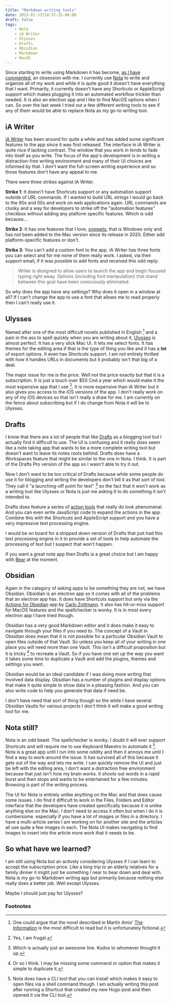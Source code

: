 ```yaml
---
title: "Markdown writing tools"
date: 2023-01-31T18:37:25-06:00
draft: false
tags:
    - Nota
    - iA Writer
    - Ulysses
    - Drafts
    - Obsidian
    - Markdown
    - MacOS
---
```


Since starting to write using Markdown it has become, [as I have commented](https://whatiswrongwithyourdog.netlify.app/posts/writing-markdown/), an obsession with me. I currently use [Nota](https://nota.md) to write and organize all of my work and while it is quite good it doesn't have everything that I want. Primarily, it currently doesn't have any Shortcuts or AppleScript support which makes plugging it into an automated workflow trickier than needed. It is also an electron app and I like to find MacOS options when I can. So over the last week I tried out a few different writing tools to see if any of them would be able to replace Nota as my go-to writing tool.

## iA Writer

[iA Writer](https://ia.net) has been around for quite a while and has added some significant features to the app since it was first released. The interface in iA Writer is quite nice if lacking contrast. The window that you work in tends to fade into itself as you write. The focus of the app's development is in writing a distraction-free writing environment and many of their UI choices are informed by that. I don't want the full-screen writing experience and so those features don't have any appeal to me. 

There were three strikes against iA Writer. 

**Strike 1**: It doesn't have Shortcuts support or any automation support outside of URL commands. If I wanted to build URL strings I would go back to the 90s and 00s and work on web applications again. URL commands are clunky and a way for developers to strike off the "automation features" checkbox without adding any platform specific features. Which is odd because...

**Strike 2**: It has one features that I love, [snippets](https://ia.net/writer/support/windows/snippets), that is Windows only and has not been added to the Mac version since its release in 2020. Either add platform-specific features or don't. 

**Strike 3**: You can't add a custom font to the app. iA Writer has three fonts you can select and for me none of them really work. I asked, via their support email, if it was possible to add fonts and received this odd reply:

> Writer is designed to allow users to launch the app and begin focused  typing right away. Options (including font manipulation) that stand between this goal have been consciously eliminated.

So why does the app have any settings? Why does it open in a window at all? If I can't change the app to use a font that allows me to read properly then I can't really use it. 

## Ulysses

Named after one of the most difficult novels published in English [^1] and a pain in the ass to spell quickly when you are writing about it, [Ulysses](https://ulysses.app) is almost perfect.  It has a very slick Mac UI. It lets me select fonts. It has themes for the editing area if that is the type of thing you like and it has a **lot** of export options. It even has Shortcuts support. I am not entirely thrilled with how it handles URLs in documents but it probably isn't that big of a deal.

The major issue for me is the price. Well not the price exactly but that it is a subscription. It is just a touch over $50 Cnd a year which would make it the most expensive app that I use [^2]. It is more expensive than iA Writer but it also gives you access to the iOS versions of the app. I don't really work on any of my iOS devices so that isn't really a draw for me. I am currently on the fence about subscribing but if I do change from Nota it will be to Ulysses. 

## Drafts

I know that there are a lot of people that like [Drafts](https://getdrafts.com) as a blogging tool but I actually find it difficult to use. The UI is confusing and it really does seem like a note taking app that wants to be a more complete writing tool but doesn't want to leave its notes roots behind. Drafts does have a Workspaces feature that might be similar to the one in Nota. I think. It is part of the Drafts Pro version of the app so I wasn't able to try it out. 

Now I don't want to be too critical of Drafts because while some people do use it for blogging and writing the developers don't bill it as that sort of tool. They call it "a launching-off point for text" [^3] so the fact that it won't work as a writing tool like Ulysses or Nota is just me asking it to do something it isn't intended to.

Drafts does feature a series of [action tools](https://docs.getdrafts.com/docs/actions/editing-actions) that really do look phenomenal. And you can even write JavaScript code to expand the actions in the app. Combine this with the Shortcuts and AppleScript support and you have a very impressive text processing engine. 

I would be on board for a stripped down version of Drafts that just had this text processing engine in it to provide a set of tools to help automate the processing of text but I suspect that won't happen.

If you want a great note app then Drafts is a great choice but I am happy with [Bear](https://bear.app) at the moment.

## Obsidian

Again in the category of asking apps to be something they are not, we have Obsidian. Obsidian is an electron app so it comes with all of the problems that an electron app has. It does have Shortcuts support but only via the [Actions for Obsidian](https://obsidian.actions.work) app by [Carlo Zottmann](https://norden.social/@czottmann). It also has hit-or-miss support for MacOS features and the spellchecker is wonky. It is in most every electron app I have tried though. 

Obsidian has a very good Markdown editor and it does make it easy to navigate through your files if you need to. The concept of a Vault in Obsidian does mean that it is not possible for a particular Obsidian Vault to open files outside of that Vault. So unless you keep all of your writing in one place you will need more than one Vault. This isn't a difficult proposition but it is tricky [^4] to recreate a Vault. So if you have one set up the way you want it takes some time to duplicate a Vault and add the plugins, themes and settings you want.

Obsidian would be an ideal candidate if I was doing more writing that involved data display. Obsidian has a number of plugins and display options that make it quite simple to show data in a pleasing fashion. And you can also write code to help you generate that data if need be.

I don't have need that sort of thing though so the while I have several Obsidian Vaults for various projects I don't think it will make a good writing tool for me. 

## Nota still?

Nota is an odd beast. The spellchecker is wonky. I doubt it will ever support Shortcuts and will require me to use Keyboard Maestro to automate it [^5]. Nota is a great app until I run into some oddity and then it  annoys me until I find a way to work-around the issue.  It has survived all of this because it gets out of the way and lets me write.  I can quickly remove the UI and just be left with the editing area, I don't want a distraction free environment because that just isn't how my brain works. It shoots out words in a rapid burst and then stops and wants to be entertained for a few minutes. Browsing is part of the writing process.

The UI for Nota is entirely unlike anything on the Mac and that does cause some issues. I do find it difficult to work in the Files, Folders and Editor interface that the developers have created specifically because it is unlike anything else on the Mac. I don't need to access it often but when I do it is cumbersome. especially if you have a lot of images or files in a directory. I have a multi-article series I am working on for another site and the articles all use quite a few images in each. The Nota UI makes navigating to find images to insert into the article more work that it needs to be.

## So what have we learned?

I am still using Nota but an actively considering Ulysses if I can learn to accept the subscription price. Like a long trip to an elderly relatives for a family dinner it might just be something I near to bear down and deal with. Nota is my go-to Markdown writing app but primarily because nothing else really does a better job. Well except Ulysses. 

Maybe I should just pay for Ulysses?

### Footnotes

[^1]: One could argue that the novel described in Martin Amis' [The Information](https://en.wikipedia.org/wiki/The_Information_(novel)) is the most difficult to read but it is unfortunately fictional.  

[^2]: Yes, I am frugal. 

[^3]: Which is actually just an awesome line. Kudos to whomever thought it up. 

[^4]: Or so I think. I may be missing some command or option that makes it simple to duplicate it. 

[^5]: Nota does have a CLI tool that you can install which makes it easy to open files via a shell command though.  I am actually writing this post after running a Shortcut that created my new Hugo post and then opened it via the CLI tool. 